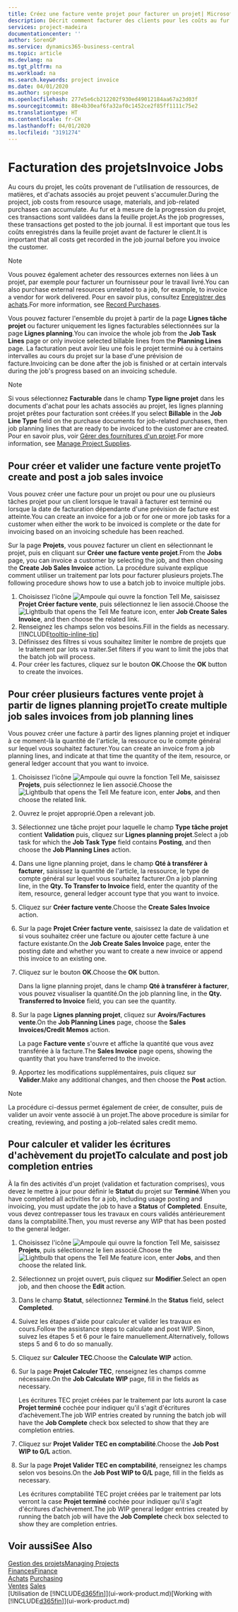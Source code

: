 ```yaml
---
title: Créez une facture vente projet pour facturer un projet| Microsoft Docs
description: Décrit comment facturer des clients pour les coûts au fur et à mesure de l'avancée du projet.
services: project-madeira
documentationcenter: ''
author: SorenGP
ms.service: dynamics365-business-central
ms.topic: article
ms.devlang: na
ms.tgt_pltfrm: na
ms.workload: na
ms.search.keywords: project invoice
ms.date: 04/01/2020
ms.author: sgroespe
ms.openlocfilehash: 277e5e6cb212202f930ed49012184aa67a23d03f
ms.sourcegitcommit: 88e4b30eaf6fa32af0c1452ce2f85ff1111c75e2
ms.translationtype: HT
ms.contentlocale: fr-CH
ms.lasthandoff: 04/01/2020
ms.locfileid: "3191274"
---
```

# <a name="invoice-jobs"></a><span data-ttu-id="9f353-103">Facturation des projets</span><span class="sxs-lookup"><span data-stu-id="9f353-103">Invoice Jobs</span></span>
<span data-ttu-id="9f353-104">Au cours du projet, les coûts provenant de l'utilisation de ressources, de matières, et d'achats associés au projet peuvent s'accumuler.</span><span class="sxs-lookup"><span data-stu-id="9f353-104">During the project, job costs from resource usage, materials, and job-related purchases can accumulate.</span></span> <span data-ttu-id="9f353-105">Au fur et à mesure de la progression du projet, ces transactions sont validées dans la feuille projet.</span><span class="sxs-lookup"><span data-stu-id="9f353-105">As the job progresses, these transactions get posted to the job journal.</span></span> <span data-ttu-id="9f353-106">Il est important que tous les coûts enregistrés dans la feuille projet avant de facturer le client.</span><span class="sxs-lookup"><span data-stu-id="9f353-106">It is important that all costs get recorded in the job journal before you invoice the customer.</span></span>

> [!NOTE]
> <span data-ttu-id="9f353-107">Vous pouvez également acheter des ressources externes non liées à un projet, par exemple pour facturer un fournisseur pour le travail livré.</span><span class="sxs-lookup"><span data-stu-id="9f353-107">You can also purchase external resources unrelated to a job, for example, to invoice a vendor for work delivered.</span></span> <span data-ttu-id="9f353-108">Pour en savoir plus, consultez [Enregistrer des achats](purchasing-how-record-purchases.md).</span><span class="sxs-lookup"><span data-stu-id="9f353-108">For more information, see [Record Purchases](purchasing-how-record-purchases.md).</span></span>

<span data-ttu-id="9f353-109">Vous pouvez facturer l'ensemble du projet à partir de la page **Lignes tâche projet** ou facturer uniquement les lignes facturables sélectionnées sur la page **Lignes planning**.</span><span class="sxs-lookup"><span data-stu-id="9f353-109">You can invoice the whole job from the **Job Task Lines** page or only invoice selected billable lines from the **Planning Lines** page.</span></span> <span data-ttu-id="9f353-110">La facturation peut avoir lieu une fois le projet terminé ou à certains intervalles au cours du projet sur la base d'une prévision de facture.</span><span class="sxs-lookup"><span data-stu-id="9f353-110">Invoicing can be done after the job is finished or at certain intervals during the job's progress based on an invoicing schedule.</span></span>

> [!NOTE]  
>   <span data-ttu-id="9f353-111">Si vous sélectionnez **Facturable** dans le champ **Type ligne projet** dans les documents d'achat pour les achats associés au projet, les lignes planning projet prêtes pour facturation sont créées.</span><span class="sxs-lookup"><span data-stu-id="9f353-111">If you select **Billable** in the **Job Line Type** field on the purchase documents for job-related purchases, then job planning lines that are ready to be invoiced to the customer are created.</span></span> <span data-ttu-id="9f353-112">Pour en savoir plus, voir [Gérer des fournitures d'un projet](projects-how-manage-project-supplies.md).</span><span class="sxs-lookup"><span data-stu-id="9f353-112">For more information, see [Manage Project Supplies](projects-how-manage-project-supplies.md).</span></span>

## <a name="to-create-and-post-a-job-sales-invoice"></a><span data-ttu-id="9f353-113">Pour créer et valider une facture vente projet</span><span class="sxs-lookup"><span data-stu-id="9f353-113">To create and post a job sales invoice</span></span>
<span data-ttu-id="9f353-114">Vous pouvez créer une facture pour un projet ou pour une ou plusieurs tâches projet pour un client lorsque le travail à facturer est terminé ou lorsque la date de facturation dépendante d'une prévision de facture est atteinte.</span><span class="sxs-lookup"><span data-stu-id="9f353-114">You can create an invoice for a job or for one or more job tasks for a customer when either the work to be invoiced is complete or the date for invoicing based on an invoicing schedule has been reached.</span></span>

<span data-ttu-id="9f353-115">Sur la page **Projets**, vous pouvez facturer un client en sélectionnant le projet, puis en cliquant sur **Créer une facture vente projet**.</span><span class="sxs-lookup"><span data-stu-id="9f353-115">From the **Jobs** page, you can invoice a customer by selecting the job, and then choosing the **Create Job Sales Invoice** action.</span></span> <span data-ttu-id="9f353-116">La procédure suivante explique comment utiliser un traitement par lots pour facturer plusieurs projets.</span><span class="sxs-lookup"><span data-stu-id="9f353-116">The following procedure shows how to use a batch job to invoice multiple jobs.</span></span>  

1. <span data-ttu-id="9f353-117">Choisissez l'icône ![Ampoule qui ouvre la fonction Tell Me](media/ui-search/search_small.png "Dites-moi ce que vous voulez faire"), saisissez **Projet Créer facture vente**, puis sélectionnez le lien associé.</span><span class="sxs-lookup"><span data-stu-id="9f353-117">Choose the ![Lightbulb that opens the Tell Me feature](media/ui-search/search_small.png "Tell me what you want to do") icon, enter **Job Create Sales Invoice**, and then choose the related link.</span></span>  
2. <span data-ttu-id="9f353-118">Renseignez les champs selon vos besoins.</span><span class="sxs-lookup"><span data-stu-id="9f353-118">Fill in the fields as necessary.</span></span> [!INCLUDE[tooltip-inline-tip](includes/tooltip-inline-tip_md.md)]
3. <span data-ttu-id="9f353-119">Définissez des filtres si vous souhaitez limiter le nombre de projets que le traitement par lots va traiter.</span><span class="sxs-lookup"><span data-stu-id="9f353-119">Set filters if you want to limit the jobs that the batch job will process.</span></span>
4. <span data-ttu-id="9f353-120">Pour créer les factures, cliquez sur le bouton **OK**.</span><span class="sxs-lookup"><span data-stu-id="9f353-120">Choose the **OK** button to create the invoices.</span></span>  

## <a name="to-create-multiple-job-sales-invoices-from-job-planning-lines"></a><span data-ttu-id="9f353-121">Pour créer plusieurs factures vente projet à partir de lignes planning projet</span><span class="sxs-lookup"><span data-stu-id="9f353-121">To create multiple job sales invoices from job planning lines</span></span>
<span data-ttu-id="9f353-122">Vous pouvez créer une facture à partir des lignes planning projet et indiquer à ce moment-là la quantité de l'article, la ressource ou le compte général sur lequel vous souhaitez facturer.</span><span class="sxs-lookup"><span data-stu-id="9f353-122">You can create an invoice from a job planning lines, and indicate at that time the quantity of the item, resource, or general ledger account that you want to invoice.</span></span>

1. <span data-ttu-id="9f353-123">Choisissez l'icône ![Ampoule qui ouvre la fonction Tell Me](media/ui-search/search_small.png "Dites-moi ce que vous voulez faire"), saisissez **Projets**, puis sélectionnez le lien associé.</span><span class="sxs-lookup"><span data-stu-id="9f353-123">Choose the ![Lightbulb that opens the Tell Me feature](media/ui-search/search_small.png "Tell me what you want to do") icon, enter **Jobs**, and then choose the related link.</span></span>
2. <span data-ttu-id="9f353-124">Ouvrez le projet approprié.</span><span class="sxs-lookup"><span data-stu-id="9f353-124">Open a relevant job.</span></span>
3. <span data-ttu-id="9f353-125">Sélectionnez une tâche projet pour laquelle le champ **Type tâche projet** contient **Validation** puis, cliquez sur **Lignes planning projet**.</span><span class="sxs-lookup"><span data-stu-id="9f353-125">Select a job task for which the **Job Task Type** field contains **Posting**, and then choose the **Job Planning Lines** action.</span></span>  
4. <span data-ttu-id="9f353-126">Dans une ligne planning projet, dans le champ **Qté à transférer à facturer**, saisissez la quantité de l'article, la ressource, le type de compte général sur lequel vous souhaitez facturer.</span><span class="sxs-lookup"><span data-stu-id="9f353-126">On a job planning line, in the **Qty. To Transfer to Invoice** field, enter the quantity of the item, resource, general ledger account type that you want to invoice.</span></span>  
5. <span data-ttu-id="9f353-127">Cliquez sur **Créer facture vente**.</span><span class="sxs-lookup"><span data-stu-id="9f353-127">Choose the **Create Sales Invoice** action.</span></span>
6. <span data-ttu-id="9f353-128">Sur la page **Projet Créer facture vente**, saisissez la date de validation et si vous souhaitez créer une facture ou ajouter cette facture à une facture existante.</span><span class="sxs-lookup"><span data-stu-id="9f353-128">On the **Job Create Sales Invoice** page, enter the posting date and whether you want to create a new invoice or append this invoice to an existing one.</span></span>
7. <span data-ttu-id="9f353-129">Cliquez sur le bouton **OK**.</span><span class="sxs-lookup"><span data-stu-id="9f353-129">Choose the **OK** button.</span></span>  

    <span data-ttu-id="9f353-130">Dans la ligne planning projet, dans le champ **Qté à transférer à facturer**, vous pouvez visualiser la quantité.</span><span class="sxs-lookup"><span data-stu-id="9f353-130">On the job planning line, in the **Qty. Transferred to Invoice** field, you can see the quantity.</span></span>
8. <span data-ttu-id="9f353-131">Sur la page **Lignes planning projet**, cliquez sur **Avoirs/Factures vente**.</span><span class="sxs-lookup"><span data-stu-id="9f353-131">On the **Job Planning Lines** page, choose the **Sales Invoices/Credit Memos** action.</span></span>

    <span data-ttu-id="9f353-132">La page **Facture vente** s'ouvre et affiche la quantité que vous avez transférée à la facture.</span><span class="sxs-lookup"><span data-stu-id="9f353-132">The **Sales Invoice** page opens, showing the quantity that you have transferred to the invoice.</span></span>  
9. <span data-ttu-id="9f353-133">Apportez les modifications supplémentaires, puis cliquez sur **Valider**.</span><span class="sxs-lookup"><span data-stu-id="9f353-133">Make any additional changes, and then choose the **Post** action.</span></span>

> [!NOTE]  
>   <span data-ttu-id="9f353-134">La procédure ci-dessus permet également de créer, de consulter, puis de valider un avoir vente associé à un projet.</span><span class="sxs-lookup"><span data-stu-id="9f353-134">The above procedure is similar for creating, reviewing, and posting a job-related sales credit memo.</span></span>

## <a name="to-calculate-and-post-job-completion-entries"></a><span data-ttu-id="9f353-135">Pour calculer et valider les écritures d'achèvement du projet</span><span class="sxs-lookup"><span data-stu-id="9f353-135">To calculate and post job completion entries</span></span>
<span data-ttu-id="9f353-136">À la fin des activités d'un projet (validation et facturation comprises), vous devez le mettre à jour pour définir le **Statut** du projet sur **Terminé**.</span><span class="sxs-lookup"><span data-stu-id="9f353-136">When you have completed all activities for a job, including usage posting and invoicing, you must update the job to have a **Status** of **Completed**.</span></span> <span data-ttu-id="9f353-137">Ensuite, vous devez contrepasser tous les travaux en cours validés antérieurement dans la comptabilité.</span><span class="sxs-lookup"><span data-stu-id="9f353-137">Then, you must reverse any WIP that has been posted to the general ledger.</span></span>

1. <span data-ttu-id="9f353-138">Choisissez l'icône ![Ampoule qui ouvre la fonction Tell Me](media/ui-search/search_small.png "Dites-moi ce que vous voulez faire"), saisissez **Projets**, puis sélectionnez le lien associé.</span><span class="sxs-lookup"><span data-stu-id="9f353-138">Choose the ![Lightbulb that opens the Tell Me feature](media/ui-search/search_small.png "Tell me what you want to do") icon, enter **Jobs**, and then choose the related link.</span></span>  
2. <span data-ttu-id="9f353-139">Sélectionnez un projet ouvert, puis cliquez sur **Modifier**.</span><span class="sxs-lookup"><span data-stu-id="9f353-139">Select an open job, and then choose the **Edit** action.</span></span>
3. <span data-ttu-id="9f353-140">Dans le champ **Statut**, sélectionnez **Terminé**.</span><span class="sxs-lookup"><span data-stu-id="9f353-140">In the **Status** field, select **Completed**.</span></span>
4. <span data-ttu-id="9f353-141">Suivez les étapes d'aide pour calculer et valider les travaux en cours.</span><span class="sxs-lookup"><span data-stu-id="9f353-141">Follow the assistance steps to calculate and post WIP.</span></span> <span data-ttu-id="9f353-142">Sinon, suivez les étapes 5 et 6 pour le faire manuellement.</span><span class="sxs-lookup"><span data-stu-id="9f353-142">Alternatively, follows steps 5 and 6 to do so manually.</span></span>  
5. <span data-ttu-id="9f353-143">Cliquez sur **Calculer TEC**.</span><span class="sxs-lookup"><span data-stu-id="9f353-143">Choose the **Calculate WIP** action.</span></span>
6. <span data-ttu-id="9f353-144">Sur la page **Projet Calculer TEC**, renseignez les champs comme nécessaire.</span><span class="sxs-lookup"><span data-stu-id="9f353-144">On the **Job Calculate WIP** page, fill in the fields as necessary.</span></span>  

     <span data-ttu-id="9f353-145">Les écritures TEC projet créées par le traitement par lots auront la case **Projet terminé** cochée pour indiquer qu'il s'agit d'écritures d’achèvement.</span><span class="sxs-lookup"><span data-stu-id="9f353-145">The job WIP entries created by running the batch job will have the **Job Complete** check box selected to show that they are completion entries.</span></span>  
7. <span data-ttu-id="9f353-146">Cliquez sur **Projet Valider TEC en comptabilité**.</span><span class="sxs-lookup"><span data-stu-id="9f353-146">Choose the **Job Post WIP to G/L** action.</span></span>
8. <span data-ttu-id="9f353-147">Sur la page **Projet Valider TEC en comptabilité**, renseignez les champs selon vos besoins.</span><span class="sxs-lookup"><span data-stu-id="9f353-147">On the **Job Post WIP to G/L** page, fill in the fields as necessary.</span></span>  

     <span data-ttu-id="9f353-148">Les écritures comptabilité TEC projet créées par le traitement par lots verront la case **Projet terminé** cochée pour indiquer qu'il s'agit d'écritures d’achèvement.</span><span class="sxs-lookup"><span data-stu-id="9f353-148">The job WIP general ledger entries created by running the batch job will have the **Job Complete** check box selected to show they are completion entries.</span></span>

## <a name="see-also"></a><span data-ttu-id="9f353-149">Voir aussi</span><span class="sxs-lookup"><span data-stu-id="9f353-149">See Also</span></span>
[<span data-ttu-id="9f353-150">Gestion des projets</span><span class="sxs-lookup"><span data-stu-id="9f353-150">Managing Projects</span></span>](projects-manage-projects.md)  
[<span data-ttu-id="9f353-151">Finances</span><span class="sxs-lookup"><span data-stu-id="9f353-151">Finance</span></span>](finance.md)  
<span data-ttu-id="9f353-152">[Achats](purchasing-manage-purchasing.md)       </span><span class="sxs-lookup"><span data-stu-id="9f353-152">[Purchasing](purchasing-manage-purchasing.md)       </span></span>  
<span data-ttu-id="9f353-153">[Ventes](sales-manage-sales.md)    </span><span class="sxs-lookup"><span data-stu-id="9f353-153">[Sales](sales-manage-sales.md)    </span></span>  
<span data-ttu-id="9f353-154">[Utilisation de [!INCLUDE[d365fin](includes/d365fin_md.md)]](ui-work-product.md)</span><span class="sxs-lookup"><span data-stu-id="9f353-154">[Working with [!INCLUDE[d365fin](includes/d365fin_md.md)]](ui-work-product.md)</span></span>  
